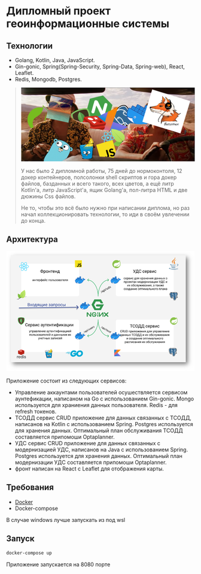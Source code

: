 # Дипломный проект геоинформационные системы

## Технологии

 - Golang, Kotlin, Java, JavaScript.
 - Gin-gonic, Spring(Spring-Security, Spring-Data, Spring-web), React, Leaflet.
 - Redis, Mongodb, Postgres.

> ![fear and loathing in diplomnaya rabota](./images/fear_and_loathing_in_diplomnaya_rabota.PNG)
> 
> У нас было 
> 2 дипломной работы, 
> 75 дней до нормоконтоля,
> 12 докер контейнеров,
> полсолонки shell скриптов и гора докер файлов,
> базданных и всего такого, всех цветов,
> а ещё литр Kotlin'а, литр JavaScript'a, ящик Golang'a, пол-литра HTML и две дюжины Css файлов.
>
> Не то, чтобы это всё было нужно при написании диплома, но раз начал коллекционировать технологии, то иди в своём увлечении до конца.

## Архитектура

![Link](./images/architecture.png)

Приложение состоит из следующих сервисов:
 - Управление аккаунтами пользователей осушествляется сервисом аунтефикации, написаном на Go с использованием Gin-gonic. Mongo используется для храниения данных пользователя. Redis - для refresh токенов.
 - ТСОДД сервис CRUD приложение для данных связанных с ТСОДД, написанов на Kotlin с использованием Spring. Postgres используется для хранения данных. Оптимальный план обслуживания ТСОДД составляется припомоши Optaplanner.
 - УДС сервис CRUD приложение для данных связанных с модернизацией УДС, написанов на Java с использованием Spring. Postgres используется для хранения данных. Оптимальный план модернизации УДС составляется припомоши Optaplanner.
 - фронт написан на React с Leaflet для отображения карты.

## Требования

- [Docker](https://www.docker.com/)
- Docker-compose

В случае windows лучше запускать из под wsl

## Запуск
```sh
docker-compose up
```

Приложение запускается на 8080 порте
